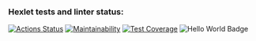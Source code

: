 ### Hexlet tests and linter status:
[![Actions Status](https://github.com/roman-i-a/java-project-71/workflows/hexlet-check/badge.svg)](https://github.com/roman-i-a/java-project-71/actions)
[![Maintainability](https://api.codeclimate.com/v1/badges/a5dcf407324a4a5fc1c4/maintainability)](https://codeclimate.com/github/roman-i-a/java-project-71/maintainability)
[![Test Coverage](https://api.codeclimate.com/v1/badges/a5dcf407324a4a5fc1c4/test_coverage)](https://codeclimate.com/github/roman-i-a/java-project-71/test_coverage)
![Hello World Badge](https://github.com/roman-i-a/java-project-71/actions/workflows/hello-world.yml/badge.svg?branch=main)
